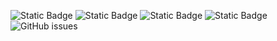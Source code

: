 ![Static Badge](https://img.shields.io/badge/blacklists-60-000000) ![Static Badge](https://img.shields.io/badge/blacklisted-2649048-cc0000) ![Static Badge](https://img.shields.io/badge/whitelisted-2245-00CC00) ![Static Badge](https://img.shields.io/badge/streaming_blacklist-28107-000000) ![GitHub issues](https://img.shields.io/github/issues/fabriziosalmi/blacklists)
